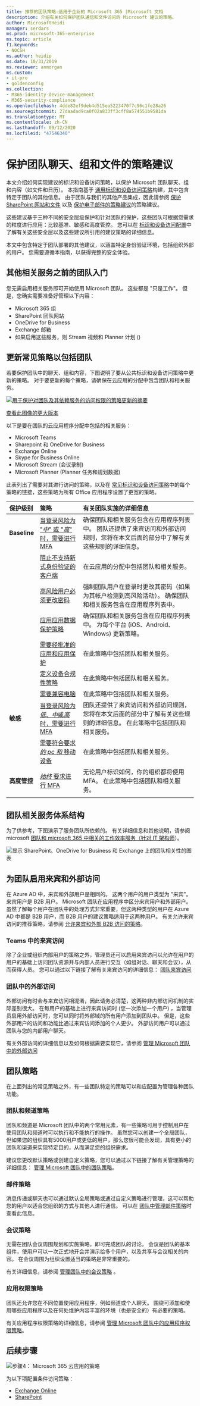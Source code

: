 ```yaml
---
title: 推荐的团队策略-适用于企业的 Microsoft 365 |Microsoft 文档
description: 介绍有关如何保护团队通信和文件访问的 Microsoft 建议的策略。
author: MicrosoftHeidi
manager: serdars
ms.prod: microsoft-365-enterprise
ms.topic: article
f1.keywords:
- NOCSH
ms.author: heidip
ms.date: 10/31/2019
ms.reviewer: anmorgan
ms.custom:
- it-pro
- goldenconfig
ms.collection:
- M365-identity-device-management
- M365-security-compliance
ms.openlocfilehash: 4dde82ef9deb4d515ea5223470f7c96c1fe28a26
ms.sourcegitcommit: 27daadad9ca0f02a833ff3cff8a574551b9581da
ms.translationtype: MT
ms.contentlocale: zh-CN
ms.lasthandoff: 09/12/2020
ms.locfileid: "47546340"
---
```

# <a name="policy-recommendations-for-securing-teams-chats-groups-and-files"></a>保护团队聊天、组和文件的策略建议

本文介绍如何实现建议的标识和设备访问策略，以保护 Microsoft 团队聊天、组和内容（如文件和日历）。 本指南基于 [通用标识和设备访问策略](identity-access-policies.md)构建，其中包含特定于团队的其他信息。 由于团队与我们的其他产品集成，因此请参阅 [保护 SharePoint 网站和文件](sharepoint-file-access-policies.md) 以及 [保护电子邮件的策略建议](secure-email-recommended-policies.md)的策略建议。

这些建议基于三种不同的安全层级保护和针对团队的保护，这些团队可根据您需求的粒度进行应用：比较基准、敏感和高度管控。 您可以在 [标识和设备访问配置](microsoft-365-policies-configurations.md)中了解有关这些安全层以及这些建议所引用的建议策略的详细信息。

本文中包含特定于团队部署的其他建议，以涵盖特定身份验证环境，包括组织外部的用户。 您需要遵循本指南，以获得完整的安全体验。

## <a name="getting-started-with-teams-before-other-dependent-services"></a>其他相关服务之前的团队入门

您无需启用相关服务即可开始使用 Microsoft 团队。 这些都是 "只是工作"。 但是，您确实需要准备好管理以下内容：

- Microsoft 365 组
- SharePoint 团队网站
- OneDrive for Business
- Exchange 邮箱
- 如果启用这些服务，则 Stream 视频和 Planner 计划 () 

## <a name="updating-common-policies-to-include-teams"></a>更新常见策略以包括团队

若要保护团队中的聊天、组和内容，下图说明了要从公共标识和设备访问策略中更新的策略。 对于要更新的每个策略，请确保在云应用的分配中包含团队和相关服务。

[![用于保护对团队及其依赖服务的访问权限的策略更新的摘要](../media/microsoft-365-policies-configurations/identity-access-ruleset-teams.png)](https://github.com/MicrosoftDocs/microsoft-365-docs/raw/public/microsoft-365/media/microsoft-365-policies-configurations/identity-access-ruleset-teams.png)

[查看此图像的更大版本](https://github.com/MicrosoftDocs/microsoft-365-docs/raw/public/microsoft-365/media/microsoft-365-policies-configurations/identity-access-ruleset-teams.png)

以下是要在团队的云应用程序分配中包括的相关服务：

- Microsoft Teams
- Sharepoint 和 OneDrive for Business
- Exchange Online
- Skype for Business Online
- Microsoft Stream (会议录制) 
- Microsoft Planner (Planner 任务和规划数据) 

此表列出了需要对其进行访问的策略，以及在 [常见标识和设备访问策略](identity-access-policies.md)中的每个策略的链接，这些策略为所有 Office 应用程序设置了更宽的策略。

|保护级别|策略|有关团队实施的详细信息|
|:---------------|:-------|:----------------|
|**Baseline**|[当登录风险为 "*中*" 或 "*高*" 时，需要进行 MFA](identity-access-policies.md#require-mfa-based-on-sign-in-risk)|确保团队和相关服务包含在应用程序列表中。 团队还提供了来宾访问和外部访问规则，您将在本文后面的部分中了解有关这些规则的详细信息。|
|        |[阻止不支持新式身份验证的客户端](identity-access-policies.md#block-clients-that-dont-support-modern-authentication)|在云应用的分配中包括团队和相关服务。|
|        |[高风险用户必须更改密码](identity-access-policies.md#high-risk-users-must-change-password)|强制团队用户在登录时更改其密码（如果为其帐户检测到高风险活动）。 确保团队和相关服务包含在应用程序列表中。|
|        |[应用应用数据保护策略](identity-access-policies.md#apply-app-data-protection-policies)|确保团队和相关服务包含在应用程序列表中。 为每个平台 (iOS、Android、Windows) 更新策略。|
|        |[需要经批准的应用和应用保护](identity-access-policies.md#require-approved-apps-and-app-protection)|在此策略中包括团队和相关服务。|
|        |[定义设备合规性策略](identity-access-policies.md#define-device-compliance-policies)|在此策略中包括团队和相关服务。|
|        |[需要兼容电脑](identity-access-policies.md#require-compliant-pcs-but-not-compliant-phones-and-tablets)|在此策略中包括团队和相关服务。|
|**敏感**|[当登录风险为*低*、*中*或*高*时，需要进行 MFA](identity-access-policies.md#require-mfa-based-on-sign-in-risk)|团队还提供了来宾访问和外部访问规则，您将在本文后面的部分中了解有关这些规则的详细信息。 在此策略中包括团队和相关服务。|
|         |[需要符合要求 *的 pc 和* 移动设备](identity-access-policies.md#require-compliant-pcs-and-mobile-devices)|在此策略中包括团队和相关服务。|
|**高度管控**|[*始终* 要求进行 MFA](identity-access-policies.md#require-mfa-based-on-sign-in-risk)|无论用户标识如何，你的组织都将使用 MFA。 在此策略中包括团队和相关服务。
| | |

## <a name="teams-dependent-services-architecture"></a>团队相关服务体系结构

为了供参考，下图演示了服务团队所依赖的。 有关详细信息和其他说明，请参阅 microsoft [团队和 microsoft 365 中相关的工作效率服务（针对 IT 架构师](../solutions/productivity-illustrations.md)）。

![显示 SharePoint、OneDrive for Business 和 Exchange 上的团队相关性的图表](../media/microsoft-365-policies-configurations/identity-access-logical-architecture-teams.png)

## <a name="enabling-guest-and-external-access-for-teams"></a>为团队启用来宾和外部访问

在 Azure AD 中，来宾和外部用户是相同的。 这两个用户的用户类型为 "来宾"。 来宾用户是 B2B 用户。 Microsoft 团队在应用程序中区分来宾用户和外部用户。 虽然了解每个用户在团队中的处理方式非常重要，但这两种类型的用户在 Azure AD 中都是 B2B 用户，而 B2B 用户的建议策略适用于这两种用户。 有关允许来宾访问的推荐策略，请参阅 [允许来宾和外部 B2B 访问的策略](identity-access-policies-guest-access.md)。

### <a name="guest-access-in-teams"></a>Teams 中的来宾访问

除了企业或组织内部用户的策略之外，管理员还可以启用来宾访问以允许在用户的用户的基础上访问团队资源并与内部人员进行交互（如组对话、聊天和会议），从而获得人员。 您可以通过以下链接了解有关来宾访问的详细信息： [团队来宾访问](https://docs.microsoft.com/microsoftteams/guest-access)

### <a name="external-access-in-teams"></a>团队中的外部访问

外部访问有时会与来宾访问相混淆，因此请务必清楚，这两种非内部访问机制的实际差别很大。 在每用户的基础上进行来宾访问时 (您一次添加一个用户) ，当管理员启用外部访问时，您可以同时将外部域的所有用户添加到团队中。 但是，这些外部用户的访问和功能比通过来宾访问添加的个人更少。 外部访问用户可以通过团队与您的内部用户聊天。

有关外部访问的详细信息以及如何根据需要实现它，请参阅 [管理 Microsoft 团队中的外部访问](https://docs.microsoft.com/microsoftteams/manage-external-access)

## <a name="teams-policies"></a>团队策略

在上面列出的常见策略之外，有一些团队特定的策略可以和应配置为管理各种团队功能。

### <a name="teams-and-channels-policies"></a>团队和频道策略

团队和频道是 Microsoft 团队中的两个常用元素，有一些策略可用于控制用户在使用团队和频道时可以执行和不能执行的操作。 虽然您可以创建一个全局团队，但如果您的组织具有5000用户或更低的用户，那么您很可能会发现，具有更小的团队和渠道来实现特定目的，从而满足您的组织需求。

建议您更改默认策略或创建自定义策略，您可以通过以下链接了解有关管理策略的详细信息： [管理 Microsoft 团队中的团队策略](https://docs.microsoft.com/microsoftteams/teams-policies)。

### <a name="messaging-policies"></a>邮件策略

消息传递或聊天也可以通过默认全局策略或通过自定义策略进行管理，这可以帮助您的用户以适合您组织的方式与其他人进行通信。 可以在 [团队中管理邮件策略](https://docs.microsoft.com/microsoftteams/messaging-policies-in-teams)时查看此信息。

### <a name="meeting-policies"></a>会议策略

无需在团队会议周围规划和实施策略，即可完成团队的讨论。 会议是团队的基本组件，使用户可以一次正式地开会并演示给多个用户，以及共享与会议相关的内容。 在会议周围为组织设置适当的策略是非常重要的。

有关详细信息，请参阅 [管理团队中的会议策略](https://docs.microsoft.com/microsoftteams/meeting-policies-in-teams) 。

### <a name="app-permission-policies"></a>应用权限策略

团队还允许您在不同位置使用应用程序，例如频道或个人聊天。 围绕可添加和使用哪些应用程序以及在何处维护内容丰富的环境（也是安全的）有必要的策略。

有关应用程序权限策略的详细信息，请参阅 [管理 Microsoft 团队中的应用程序权限策略](https://docs.microsoft.com/microsoftteams/teams-app-permission-policies)。

## <a name="next-steps"></a>后续步骤

![步骤4： Microsoft 365 云应用的策略](../media/microsoft-365-policies-configurations/identity-device-access-steps-next-step-4.png)

为以下项配置条件访问策略：

- [Exchange Online](secure-email-recommended-policies.md)
- [SharePoint](secure-email-recommended-policies.md)

